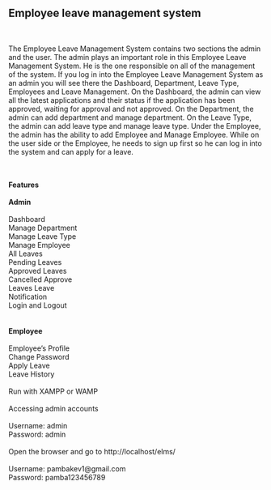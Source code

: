 <h2>Employee leave management system</h2>

<br/>
<p>
The Employee Leave Management System contains two sections the admin and the user. 
The admin plays an important role in this Employee Leave Management System. 
He is the one responsible on all of the management of the system. 
If you log in into the Employee Leave Management System as an admin you will see there the Dashboard, Department, 
Leave Type, Employees and Leave Management. On the Dashboard, the admin can view all the latest applications and their
status if the application has been approved, waiting for approval and not approved. On the Department, the admin can add
department and manage department. On the Leave Type, the admin can add leave type and manage leave type. Under the Employee, 
the admin has the ability to add Employee and Manage Employee. While on the user side or the Employee, he needs to sign up 
first so he can log in into the system and can apply for a leave.
</p>

<br/>
<br/>
<strong>Features</strong>

<br/>
<br/>
<strong>Admin</strong>
<br/>
<br/>
Dashboard<br/>
Manage Department<br/>
Manage Leave Type<br/>
Manage Employee<br/>
All Leaves<br/>
Pending Leaves<br/>
Approved Leaves<br/>
Cancelled Approve<br/>
Leaves Leave<br/>
Notification<br/>
Login and Logout<br/>
<br/>
<br/>
<strong>Employee</strong>
<br/>
<br/>
Employee’s Profile<br/>
Change Password<br/>
Apply Leave<br/>
Leave History<br/>
<br/>
Run with XAMPP or WAMP<br/>
<br/>
Accessing admin accounts<br/>
<br/>
Username: admin<br/>
Password: admin<br/>
<br/>
Open the browser and go to http://localhost/elms/<br/>
<br/>
Username: pambakev1@gmail.com<br/>
Password: pamba123456789<br/>
<br/>
